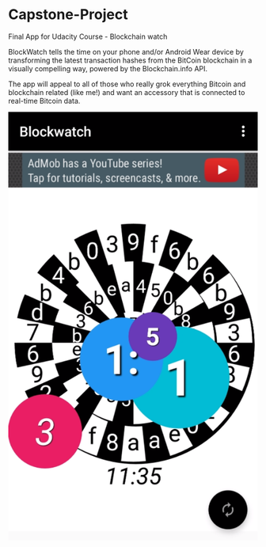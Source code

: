 # Capstone-Project
Final App for Udacity Course - Blockchain watch

BlockWatch tells the time on your phone and/or Android Wear device by transforming the latest transaction hashes from the BitCoin blockchain in a visually compelling way, powered by the Blockchain.info API.

The app will appeal to all of those who really grok everything Bitcoin and blockchain related (like me!) and want an accessory that is connected to real-time Bitcoin data.

![Blockwatch Screenshot](with_ad.PNG "Blockwatch Screenshot")
